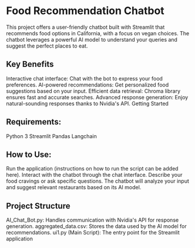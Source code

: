 # Food Recommendation Chatbot
This project offers a user-friendly chatbot built with Streamlit that recommends food options in California, with a focus on vegan choices. The chatbot leverages a powerful AI model to understand your queries and suggest the perfect places to eat.

## Key Benefits
Interactive chat interface: Chat with the bot to express your food preferences.
AI-powered recommendations: Get personalized food suggestions based on your input.
Efficient data retrieval: Chroma library ensures fast and accurate searches.
Advanced response generation: Enjoy natural-sounding responses thanks to Nvidia's API.
Getting Started

## Requirements:
Python 3
Streamlit
Pandas
Langchain

## How to Use:
Run the application (instructions on how to run the script can be added here).
Interact with the chatbot through the chat interface.
Describe your food cravings or ask specific questions.
The chatbot will analyze your input and suggest relevant restaurants based on its AI model.

## Project Structure
AI_Chat_Bot.py: Handles communication with Nvidia's API for response generation.
aggregated_data.csv: Stores the data used by the AI model for recommendations.
ui1.py (Main Script): The entry point for the Streamlit application
